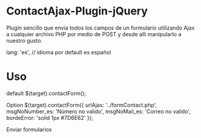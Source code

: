 ContactAjax-Plugin-jQuery
=========================

Plugin sencillo que envia todos los campos de un formulario utilizando Ajax a cualquier archivo PHP por medio de POST y desde alli manipularlo a nuestro gusto.

lang: 'es', // idioma por default es español

Uso
========================================

default
$(target).contactForm();

Option
$(target).contactForm({
			urlAjax: '../formContact.php',
			msgNoNumber_es: 'Número no valido',
			msgNoMail_es: 'Correo no valido',
			bordeError: 'solid 1px #7D6E62'
});


Enviar formularios
